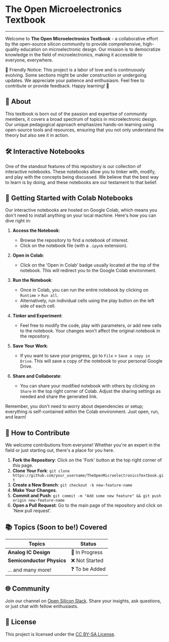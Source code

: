 # The Open Microelectronics Textbook

---

Welcome to **The Open Microelectronics Textbook** - a collaborative effort by the open-source silicon community to provide comprehensive, high-quality education on microelectronic design. Our mission is to democratize knowledge in the field of microelectronics, making it accessible to everyone, everywhere.

🚧 Friendly Notice: This project is a labor of love and is continuously evolving. Some sections might be under construction or undergoing updates. We appreciate your patience and enthusiasm. Feel free to contribute or provide feedback. Happy learning! 🚧

## 📖 About

This textbook is born out of the passion and expertise of community members, it covers a broad spectrum of topics in microelectronic design. Our unique pedagogical approach emphasizes hands-on learning using open-source tools and resources, ensuring that you not only understand the theory but also see it in action.

## 🛠️ Interactive Notebooks

One of the standout features of this repository is our collection of interactive notebooks. These notebooks allow you to tinker with, modify, and play with the concepts being discussed. We believe that the best way to learn is by doing, and these notebooks are our testament to that belief.

## 🌱 Getting Started with Colab Notebooks

Our interactive notebooks are hosted on Google Colab, which means you don't need to install anything on your local machine. Here's how you can dive right in:

1. **Access the Notebook**:
   - Browse the repository to find a notebook of interest.
   - Click on the notebook file (with a `.ipynb` extension).

2. **Open in Colab**:
   - Click on the 'Open in Colab' badge usually located at the top of the notebook. This will redirect you to the Google Colab environment.

3. **Run the Notebook**:
   - Once in Colab, you can run the entire notebook by clicking on `Runtime` > `Run all`.
   - Alternatively, run individual cells using the play button on the left side of each cell.

4. **Tinker and Experiment**:
   - Feel free to modify the code, play with parameters, or add new cells to the notebook. Your changes won't affect the original notebook in the repository.

5. **Save Your Work**:
   - If you want to save your progress, go to `File` > `Save a copy in Drive`. This will save a copy of the notebook to your personal Google Drive.

6. **Share and Collaborate**:
   - You can share your modified notebook with others by clicking on `Share` in the top right corner of Colab. Adjust the sharing settings as needed and share the generated link.

Remember, you don't need to worry about dependencies or setup; everything is self-contained within the Colab environment. Just open, run, and learn!

## 🤝 How to Contribute

We welcome contributions from everyone! Whether you're an expert in the field or just starting out, there's a place for you here.

1. **Fork the Repository**: Click on the 'Fork' button at the top right corner of this page.
2. **Clone Your Fork**: `git clone https://github.com/your_username/TheOpenMicroelectronicsTextbook.git`
3. **Create a New Branch**: `git checkout -b new-feature-name`
4. **Make Your Changes**.
5. **Commit and Push**: `git commit -m "Add some new feature" && git push origin new-feature-name`
6. **Open a Pull Request**: Go to the main page of the repository and click on 'New pull request'.

## 📚 Topics (Soon to be!) Covered

| Topics                                   | Status         |
|------------------------------------------|----------------|
| **Analog IC Design**                     | 🚧 In Progress |
| **Semiconductor Physics**                | ❌ Not Started  |
| ... and many more!                       | ❓ To be Added |

## 🌐 Community

Join our channel on [Open Silicon Slack](https://join.slack.com/share/enQtNTg1NzU4OTgyMDUzMS01ZGQ0ZGI2ODYwOTQ4NzdlNmUwMGI0NTE0MmNkYjYzNDg2YzFmMTk5ZjdmZmUxNmY1ZGUxNzhiOTdhOGY5YTNl). Share your insights, ask questions, or just chat with fellow enthusiasts.

## 📜 License

This project is licensed under the [CC BY-SA License](LICENSE).
